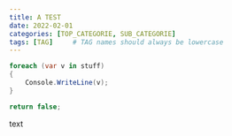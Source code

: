 ```yaml
---
title: A TEST
date: 2022-02-01
categories: [TOP_CATEGORIE, SUB_CATEGORIE]
tags: [TAG]     # TAG names should always be lowercase
---
```


```csharp
foreach (var v in stuff)
{
    Console.WriteLine(v);
}

return false;
```

text
